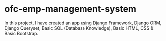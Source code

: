 # ofc-emp-management-system
In this project, I have created an app using Django Framework, Django ORM, Django Queryset, Basic SQL (Database Knowledge), Basic HTML, CSS & Basic Bootstrap.
